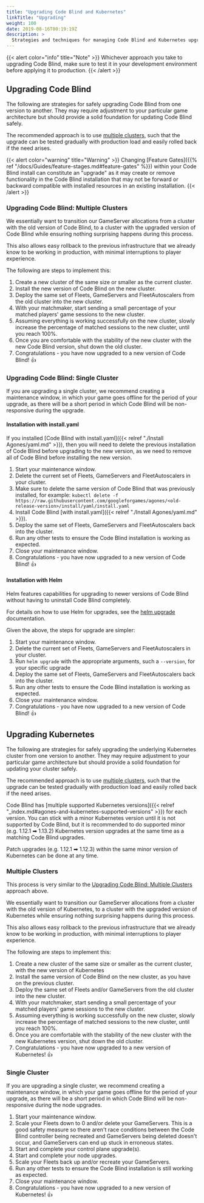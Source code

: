 ```yaml
---
title: "Upgrading Code Blind and Kubernetes"
linkTitle: "Upgrading"
weight: 100
date: 2019-08-16T00:19:19Z
description: >
  Strategies and techniques for managing Code Blind and Kubernetes upgrades in a safe manner.
---
```


{{< alert color="info" title="Note" >}}
Whichever approach you take to upgrading Code Blind, make sure to test it in your development environment 
before applying it to production.
{{< /alert >}}

## Upgrading Code Blind

The following are strategies for safely upgrading Code Blind from one version to another. They may require adjustment to 
your particular game architecture but should provide a solid foundation for updating Code Blind safely.

The recommended approach is to use [multiple clusters](#upgrading-agones-multiple-clusters), such that the upgrade can be tested
gradually with production load and easily rolled back if the need arises.

{{< alert color="warning" title="Warning" >}}
Changing [Feature Gates]({{% ref "/docs/Guides/feature-stages.md#feature-gates" %}}) within your Code Blind install
can constitute an "upgrade" as it may create or remove functionality
in the Code Blind installation that may not be forward or backward compatible with installed resources in an existing 
installation.
{{< /alert >}}

### Upgrading Code Blind: Multiple Clusters

We essentially want to transition our GameServer allocations from a cluster with the old version of Code Blind,
to a cluster with the upgraded version of Code Blind while ensuring nothing surprising 
happens during this process.

This also allows easy rollback to the previous infrastructure that we already know to be working in production, with
minimal interruptions to player experience.

The following are steps to implement this:

1. Create a new cluster of the same size or smaller as the current cluster.
2. Install the new version of Code Blind on the new cluster.
3. Deploy the same set of Fleets, GameServers and FleetAutoscalers from the old cluster into the new cluster.
4. With your matchmaker, start sending a small percentage of your matched players' game sessions to the new cluster.
5. Assuming everything is working successfully on the new cluster, slowly increase the percentage of matched sessions to the new cluster, until you reach 100%.
6. Once you are comfortable with the stability of the new cluster with the new Code Blind version, shut down the old cluster.
7. Congratulations - you have now upgraded to a new version of Code Blind! 👍

### Upgrading Code Blind: Single Cluster

If you are upgrading a single cluster, we recommend creating a maintenance window, in which your game goes offline
for the period of your upgrade, as there will be a short period in which Code Blind will be non-responsive during the upgrade.

#### Installation with install.yaml

If you installed [Code Blind with install.yaml]({{< relref "./Install Agones/yaml.md" >}}), then you will need to delete
the previous installation of Code Blind before upgrading to the new version, as we need to remove all of Code Blind before installing
the new version.

1. Start your maintenance window.
1. Delete the current set of Fleets, GameServers and FleetAutoscalers in your cluster.
1. Make sure to delete the same version of Code Blind that was previously installed, for example:
   `kubectl delete -f https://raw.githubusercontent.com/googleforgames/agones/<old-release-version>/install/yaml/install.yaml`
1. Install Code Blind [with install.yaml]({{< relref "./Install Agones/yaml.md" >}}).
1. Deploy the same set of Fleets, GameServers and FleetAutoscalers back into the cluster.
1. Run any other tests to ensure the Code Blind installation is working as expected.
1. Close your maintenance window.
7. Congratulations - you have now upgraded to a new version of Code Blind! 👍

#### Installation with Helm

Helm features capabilities for upgrading to newer versions of Code Blind without having to uninstall Code Blind completely.

For details on how to use Helm for upgrades, see the [helm upgrade](https://v2.helm.sh/docs/helm/#helm-upgrade) documentation.

Given the above, the steps for upgrade are simpler:

1. Start your maintenance window.
2. Delete the current set of Fleets, GameServers and FleetAutoscalers in your cluster.
3. Run `helm upgrade` with the appropriate arguments, such a `--version`, for your specific upgrade
4. Deploy the same set of Fleets, GameServers and FleetAutoscalers back into the cluster.
5. Run any other tests to ensure the Code Blind installation is working as expected.
6. Close your maintenance window.
7. Congratulations - you have now upgraded to a new version of Code Blind! 👍


## Upgrading Kubernetes

The following are strategies for safely upgrading the underlying Kubernetes cluster from one version to another.
They may require adjustment to your particular game architecture but should provide a solid foundation for updating your cluster safely.

The recommended approach is to use [multiple clusters](#multiple-clusters), such that the upgrade can be tested
gradually with production load and easily rolled back if the need arises.

Code Blind has [multiple supported Kubernetes versions]({{< relref "_index.md#agones-and-kubernetes-supported-versions" >}}) for each version. You can stick with a minor Kubernetes version until it is not supported by Code Blind, but it is recommended to do supported minor (e.g. 1.12.1 ➡ 1.13.2) Kubernetes version upgrades at the same time as a matching Code Blind upgrades.

Patch upgrades (e.g. 1.12.1 ➡ 1.12.3) within the same minor version of Kubernetes can be done at any time. 

### Multiple Clusters

This process is very similar to the [Upgrading Code Blind: Multiple Clusters](#upgrading-agones-multiple-clusters) approach above.

We essentially want to transition our GameServer allocations from a cluster with the old version of Kubernetes,
to a cluster with the upgraded version of Kubernetes while ensuring nothing surprising 
happens during this process.

This also allows easy rollback to the previous infrastructure that we already know to be working in production, with
minimal interruptions to player experience.

The following are steps to implement this:

1. Create a new cluster of the same size or smaller as the current cluster, with the new version of Kubernetes
2. Install the same version of Code Blind on the new cluster, as you have on the previous cluster.
3. Deploy the same set of Fleets and/or GameServers from the old cluster into the new cluster.
4. With your matchmaker, start sending a small percentage of your matched players' game sessions to the new cluster.
5. Assuming everything is working successfully on the new cluster, slowly increase the percentage of matched sessions to the new cluster, until you reach 100%.
6. Once you are comfortable with the stability of the new cluster with the new Kubernetes version, shut down the old cluster.
7. Congratulations - you have now upgraded to a new version of Kubernetes! 👍

### Single Cluster

If you are upgrading a single cluster, we recommend creating a maintenance window, in which your game goes offline
for the period of your upgrade, as there will be a short period in which Code Blind will be non-responsive during the node
upgrades.

1. Start your maintenance window.
1. Scale your Fleets down to 0 and/or delete your GameServers. This is a good safety measure so there aren't race conditions
   between the Code Blind controller being recreated and GameServers being deleted doesn't occur, and GameServers can end up stuck in erroneous states.
1. Start and complete your control plane upgrade(s).
1. Start and complete your node upgrades.
1. Scale your Fleets back up and/or recreate your GameServers. 
1. Run any other tests to ensure the Code Blind installation is still working as expected.
1. Close your maintenance window.
7. Congratulations - you have now upgraded to a new version of Kubernetes! 👍
